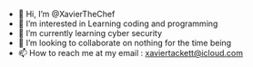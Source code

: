 - 👋 Hi, I’m @XavierTheChef
- 👀 I’m interested in Learning coding and programming
- 🌱 I’m currently learning cyber security
- 💞️ I’m looking to collaborate on nothing for the time being
- 📫 How to reach me at my email : xaviertackett@icloud.com

<!---
XavierTheChef/XavierTheChef is a ✨ special ✨ repository because its `README.md` (this file) appears on your GitHub profile.
You can click the Preview link to take a look at your changes.
--->
